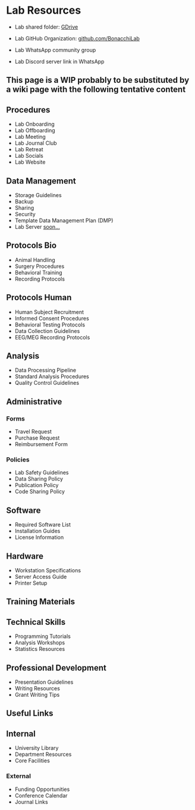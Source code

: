 # Lab Resources

- Lab shared folder: [GDrive](https://drive.google.com/drive/folders/1thxHGEpfdRi5IjG7iBmWyKvUf_XlvDzD?usp=drive_link)

- Lab GitHub Organization: [github.com/BonacchiLab](https://github.com)
- Lab WhatsApp community group
- Lab Discord server link in WhatsApp

## This page is a WIP probably to be substituted by a wiki page with the following tentative content

## Procedures

- Lab Onboarding
- Lab Offboarding
- Lab Meeting
- Lab Journal Club
- Lab Retreat
- Lab Socials
- Lab Website

## Data Management

- Storage Guidelines
- Backup
- Sharing
- Security
- Template Data Management Plan (DMP)
- Lab Server [soon...]()

## Protocols Bio

- Animal Handling
- Surgery Procedures
- Behavioral Training
- Recording Protocols

## Protocols Human

- Human Subject Recruitment
- Informed Consent Procedures
- Behavioral Testing Protocols
- Data Collection Guidelines
- EEG/MEG Recording Protocols

## Analysis

- Data Processing Pipeline
- Standard Analysis Procedures
- Quality Control Guidelines

## Administrative

### Forms

- Travel Request
- Purchase Request
- Reimbursement Form

### Policies

- Lab Safety Guidelines
- Data Sharing Policy
- Publication Policy
- Code Sharing Policy

## Software

- Required Software List
- Installation Guides
- License Information

## Hardware

- Workstation Specifications
- Server Access Guide
- Printer Setup

## Training Materials

## Technical Skills

- Programming Tutorials
- Analysis Workshops
- Statistics Resources

## Professional Development

- Presentation Guidelines
- Writing Resources
- Grant Writing Tips

## Useful Links

## Internal

- University Library
- Department Resources
- Core Facilities

### External

- Funding Opportunities
- Conference Calendar
- Journal Links
